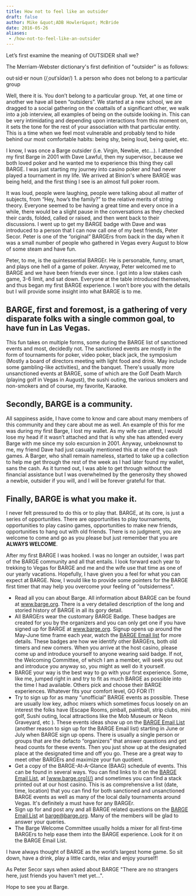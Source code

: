 ```yaml
---
title: How not to feel like an outsider
draft: false
author: Mike &quot;ADB Howler&quot; McBride
date: 2016-05-26
aliases:
 - /how-not-to-feel-like-an-outsider
---
```


Let&rsquo;s first examine the meaning of OUTSIDER shall we?

The Merriam-Webster dictionary's first definition of &quot;outsider&quot; is as follows:

out&middot;sid&middot;er noun  (/ˌoutˈsīdər/) 1. a person who does not belong to a particular group

Well, there it is.  You don&rsquo;t belong to a particular group. Yet, at one
time or another we have all been &ldquo;outsiders&rdquo;.  We started at a new
school, we are dragged to a social gathering on the coattails of a significant
other, we walk into a job interview, all examples of being on the outside
looking in.  This can be very intimidating and depending upon interactions from
this moment on, it sets the tone for the rest of your association with that
particular entity.  This is a time when we feel most vulnerable and probably
tend to hide behind our most comfortable habits: being shy, being loud, being
quiet, etc.

I know, I was once a Barge outsider (i.e. Virgin, Newbie, etc...).  I attended
my first Barge in 2001 with Dave Lawful, then my supervisor, because we both
loved poker and he wanted me to experience this thing they call BARGE. I was
just starting my journey into casino poker and had never played a tournament in
my life.  We arrived at Binion's where BARGE was being held, and the first
thing I see is an almost full poker room.

It was loud, people were laughing, people were talking about all matter of
subjects, from &ldquo;Hey, how&rsquo;s the family?&rdquo; to the relative
merits of string theory.  Everyone seemed to be having a great time and every
once in a while, there would be a slight pause in the conversations as they
checked their cards, folded, called or raised, and then went back to their
discussions.  I went up to get my BARGE badge with Dave and was introduced to a
person that I can now call one of my best friends, Peter Secor.  Peter is one
of the &ldquo;original&rdquo; BARGErs from back in the day when it was a small
number of people who gathered in Vegas every August to blow of some steam and
have fun.

Peter, to me, is the quintessential BARGEr.  He is personable, funny, smart,
and plays one hell of a game of poker.  Anyway, Peter welcomed me to BARGE and
we have been friends ever since.  I got into a low stakes cash game, 3-6 limit,
and sat down.  Everyone at the table introduced themselves, and thus began my
first BARGE experience.  I won&rsquo;t bore you with the details but I will
provide some insight into what BARGE is to me.

## BARGE, first and foremost, is a gathering of very disparate folks with a single common goal, to have fun in Las Vegas.

This fun takes on multiple forms, some during the BARGE list of sanctioned
events and most, decidedly not.  The sanctioned events are mostly in the form
of tournaments for poker, video poker, black jack, the symposium (Mostly a
board of directors meeting with light food and drink.  May include some
gambling-like activities), and the banquet.  There's usually more unsanctioned
events at BARGE, some of which are the Golf Death March (playing golf in Vegas
in August), the sushi outing, the various smokers and non-smokers and of
course, my favorite, Karaoke.

## Secondly, BARGE is a community.

All sappiness aside, I have come to know and care about many members of this
community and they care about me as well.  An example of this for me was during
my first Barge, I lost my wallet.  As my wife can attest, I would lose my head
if it wasn&rsquo;t attached and that is why she has attended every Barge with
me since my solo excursion in 2001.  Anyway, unbeknownst to me, my friend Dave
had just casually mentioned this at one of the cash games.  A Barger, who shall
remain nameless, started to take up a collection to help me get through the
rest of the week as I had later found my wallet, sans the cash.  As it turned
out, I was able to get through without the financial assistance but I was
overwhelmed by the generosity they showed a newbie, outsider if you will, and I
will be forever grateful for that.

## Finally, BARGE is what you make it.

I never felt pressured to do this or to play that.  BARGE, at its core, is just
a series of opportunities. There are opportunities to play tournaments,
opportunities to play casino games, opportunities to make new friends,
opportunities to hang out with old friends.  There is no judgment, you are
welcome to come and go as you please but just remember that you are **ALWAYS
WELCOME**.

After my first BARGE I was hooked. I was no longer an outsider, I was part of
the BARGE community and all that entails.  I look forward each year to trekking
to Vegas for BARGE and me and the wife use that time as one of our yearly
vacations.  Hopefully, I have given you a feel for what you can expect at
BARGE.  Now, I would like to provide some pointers for the BARGE first timer
that may help you overcome your feeling of &quot;outsiderness&quot;.

* Read all you can about Barge.  All information about BARGE can be found at
  www.barge.org.  There is a very detailed description of the long and storied
  history of BARGE in all its gory detail.
* All BARGErs wear the customary BARGE Badge.  These badges are created for you
  by the organizers and you can only get one if you have signed up for BARGE at
  www.barge.org.  Signup opens up around the May-June time frame each year,
  watch the [BARGE Email list](/mailing-lists) for more details.  These badges
  are how we identify other BARGErs, both old timers and new comers.  When you
  arrive at the host casino, please come up and introduce yourself to anyone
  wearing said badge.  If not, the Welcoming Committee, of which I am a member,
  will seek you out and introduce you anyway so, you might as well do it
  yourself.
* BARGE your way is the best way to go with your first experience.  Some, like
  me, jumped right in and try to fit as much BARGE as possible into the time I
  had available.  Others pick and choose their BARGE experiences.  Whatever
  fits your comfort level, GO FOR IT!
* Try to sign up for as many &ldquo;unofficial&rdquo; BARGE events as possible.
  These are usually low key, adhoc mixers which sometimes focus loosely on an
  interest the folks have (Escape Rooms, pinball, paintball, strip clubs, mini
  golf, Sushi outing, local attractions like the Mob Museum or Neon Graveyard,
  etc ).  These events ideas show up on the [BARGE Email List](/mailing-lists)
  (another reason to sign up for the BARGE Email list) starting in June or July
  when BARGE sign up opens.  There is usually a single person or groups that
  are the defacto &ldquo;organizers&rdquo; that answer questions and get head
  counts for these events.  Then you just show up at the designated place at
  the designated time and off you go.  These are a great way to meet other
  BARGErs and maximize your fun quotient.
* Get a copy of the BARGE-At-A-Glance (BAAG) schedule of events.  This can be
  found in several ways.  You can find links to it on the [BARGE Email
  List](/mailing-lists), at [www.barge.org](/) and sometimes you can find a
  stack printed out at our host casino.  This is as comprehensive a list (date,
  time, location) that you can find for both sanctioned and unsanctioned BARGE
  events as well as many of the local daily tournaments around Vegas.  It's
  definitely a must have for any BARGEr.
* Sign up for and post any and all BARGE related questions on the [BARGE Email
  List](/mailing-lists) at barge@barge.org.  Many of the members will be glad
  to answer your queries.
* The Barge Welcome Committee usually holds a mixer for all first-time BARGErs
  to help ease them into the BARGE experience.  Look for it on the BARGE Email
  List.

I have always thought of BARGE as the world&rsquo;s largest home game.  So sit
down, have a drink, play a little cards, relax and enjoy yourself!

As Peter Secor says when asked about BARGE &quot;There are no strangers here,
just friends you haven't met yet...&quot;.

Hope to see you at Barge.
